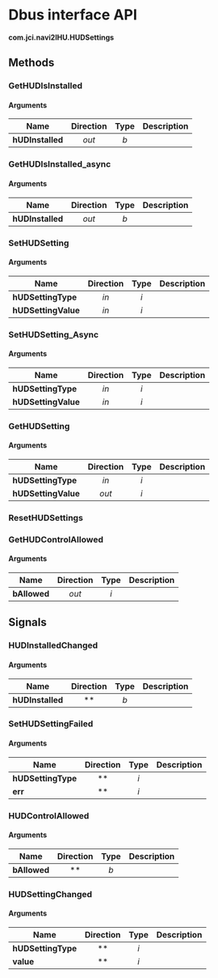 
# Dbus interface API

**com.jci.navi2IHU.HUDSettings**


## Methods

### GetHUDIsInstalled



#### Arguments

| Name | Direction | Type | Description |
| --- | :---: | :---: | --- |
| **hUDInstalled** | *out* | *b* |  |


### GetHUDIsInstalled\_async



#### Arguments

| Name | Direction | Type | Description |
| --- | :---: | :---: | --- |
| **hUDInstalled** | *out* | *b* |  |


### SetHUDSetting



#### Arguments

| Name | Direction | Type | Description |
| --- | :---: | :---: | --- |
| **hUDSettingType** | *in* | *i* |  |
| **hUDSettingValue** | *in* | *i* |  |


### SetHUDSetting\_Async



#### Arguments

| Name | Direction | Type | Description |
| --- | :---: | :---: | --- |
| **hUDSettingType** | *in* | *i* |  |
| **hUDSettingValue** | *in* | *i* |  |


### GetHUDSetting



#### Arguments

| Name | Direction | Type | Description |
| --- | :---: | :---: | --- |
| **hUDSettingType** | *in* | *i* |  |
| **hUDSettingValue** | *out* | *i* |  |


### ResetHUDSettings




### GetHUDControlAllowed



#### Arguments

| Name | Direction | Type | Description |
| --- | :---: | :---: | --- |
| **bAllowed** | *out* | *i* |  |



## Signals

### HUDInstalledChanged



#### Arguments

| Name | Direction | Type | Description |
| --- | :---: | :---: | --- |
| **hUDInstalled** | ** | *b* |  |


### SetHUDSettingFailed



#### Arguments

| Name | Direction | Type | Description |
| --- | :---: | :---: | --- |
| **hUDSettingType** | ** | *i* |  |
| **err** | ** | *i* |  |


### HUDControlAllowed



#### Arguments

| Name | Direction | Type | Description |
| --- | :---: | :---: | --- |
| **bAllowed** | ** | *b* |  |


### HUDSettingChanged



#### Arguments

| Name | Direction | Type | Description |
| --- | :---: | :---: | --- |
| **hUDSettingType** | ** | *i* |  |
| **value** | ** | *i* |  |

